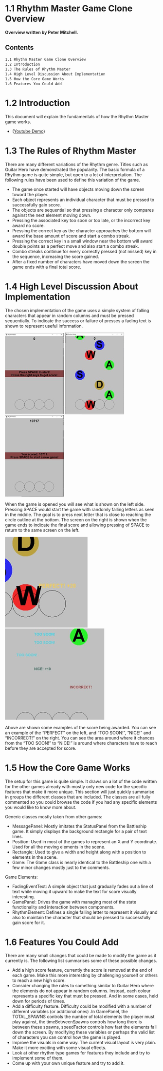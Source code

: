# 1.1 Rhythm Master Game Clone Overview

**Overview written by Peter Mitchell.**

## Contents

```
1.1 Rhythm Master Game Clone Overview
1.2 Introduction
1.3 The Rules of Rhythm Master
1.4 High Level Discussion About Implementation 
1.5 How the Core Game Works 
1.6 Features You Could Add 
```
# 1.2 Introduction

This document will explain the fundamentals of how the Rhythm Master game works.

- ([Youtube Demo](https://youtu.be/4x6l2AiYHOM))

# 1.3 The Rules of Rhythm Master

There are many different variations of the Rhythm genre. Titles such as Guitar Hero have
demonstrated the popularity. The basic formula of a Rhythm game is quite simple, but open to a lot
of interpretation. The following rules have been used to define this variation of the game.

- The game once started will have objects moving down the screen toward the player.
- Each object represents an individual character that must be pressed to successfully gain score.
- The objects are sequential so that pressing a character only compares against the next
    element moving down.
- Pressing the associated key too soon or too late, or the incorrect key award no score.
- Pressing the correct key as the character approaches the bottom will award the base amount
    of score and start a combo streak.
- Pressing the correct key in a small window near the bottom will award double points as a
    perfect move and also start a combo streak.
- Combo streaks continue for every correctly pressed (not missed) key in the sequence,
    increasing the score gained.
- After a fixed number of characters have moved down the screen the game ends with a final
    total score.


# 1.4 High Level Discussion About Implementation

The chosen implementation of the game uses a simple system of falling characters that appear in
random columns and must be pressed sequentially. To indicate the success or failure of presses a
fading text is shown to represent useful information.

<img src="./images/Picture1.jpg"> <img src="./images/Picture2.jpg"> <img src="./images/Picture3.jpg">

When the game is opened you will see what is shown on the left side. Pressing SPACE would start the
game with randomly falling letters as seen in the middle. The goal is to press next letter that is close
to reaching the circle outline at the bottom. The screen on the right is shown when the game ends to
indicate the final score and allowing pressing of SPACE to return to the same screen on the left.

<img src="./images/Picture4.jpg"> <img src="./images/Picture5.jpg">

Above are shown some examples of the score being awarded. You can see an example of the
“PERFECT” on the left, and “TOO SOON!”, “NICE!” and “INCORRECT!” on the right. You can see the
area around where it chances from the “TOO SOON!” to “NICE!” is around where characters have to
reach before they are accepted for score.


# 1.5 How the Core Game Works

The setup for this game is quite simple. It draws on a lot of the code written for the other games
already with mostly only new code for the specific features that make it more unique. This section will
just quickly summarise in groups the different classes that are included. The classes are all fully
commented so you could browse the code if you had any specific elements you would like to know
more about.

Generic classes mostly taken from other games:

- MessagePanel: Mostly imitates the StatusPanel from the Battleship game. It simply displays
    the background rectangle for a pair of text lines.
- Position: Used in most of the games to represent an X and Y coordinate. Used for all the
    moving elements in the scene.
- Rectangle: Used to give a width and height along with a position to elements in the scene.
- Game: The Game class is nearly identical to the Battleship one with a few minor changes
    mostly just to the comments.

Game Elements:

- FadingEventText: A simple object that just gradually fades out a line of text while moving it
    upward to make the text for score visually interesting.
- GamePanel: Drives the game with managing most of the state functionality and interaction
    between components.
- RhythmElement: Defines a single falling letter to represent it visually and also to maintain the
    character that should be pressed to successfully gain score for it.

# 1.6 Features You Could Add

There are many small changes that could be made to modify the game as it currently is. The following
list summarises some of these possible changes.

- Add a high score feature, currently the score is removed at the end of each game. Make this
    more interesting by challenging yourself or others to reach a new high score.
- Consider changing the rules to something similar to Guitar Hero where the elements do not
    appear in random columns. Instead, each colour represents a specific key that must be
    pressed. And in some cases, held down for periods of times.
- Add a difficulty feature. Difficulty could be modified with a number of different variables (or
    additional ones) .In GamePanel, the TOTAL_SPAWNS controls the number of total elements
    the player must play against, the timeBetweenSpawns controls how long there is between
    these spawns, speedFactor controls how fast the elements fall down the screen. By modifying
    these variables or perhaps the valid list of characters you can control how the game is played.
- Improve the visuals in some way. The current visual layout is very plain. Make it more exciting
    with some visual effects.
- Look at other rhythm type games for features they include and try to implement some of
    them.
- Come up with your own unique feature and try to add it.


